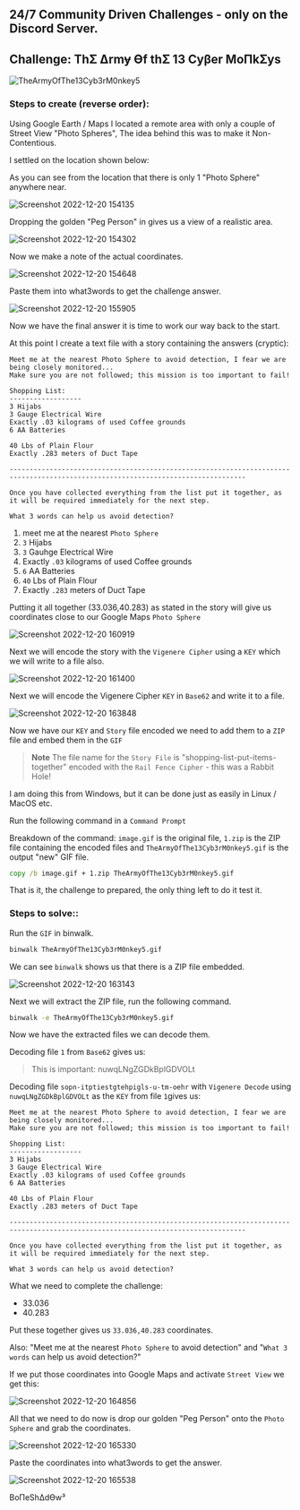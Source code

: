 ## 24/7 Community Driven Challenges - only on the Discord Server.

## Challenge: ThƩ Δrmɏ ϴf thƩ 13 Cyβer MoΠkƩys

![TheArmyOfThe13Cyb3rM0nkey5](https://user-images.githubusercontent.com/117080369/208705547-1d23bbfd-256f-4053-a179-fb44974ad29c.gif)

### Steps to create (reverse order):

Using Google Earth / Maps I located a remote area with only a couple of Street View "Photo Spheres", The idea behind this was to make it Non-Contentious.

I settled on the location shown below:

As you can see from the location that there is only 1 "Photo Sphere" anywhere near.

![Screenshot 2022-12-20 154135](https://user-images.githubusercontent.com/117080369/208706713-20eb190d-4f2e-4318-9f69-16f3d9a38319.png)

Dropping the golden "Peg Person" in gives us a view of a realistic area.

![Screenshot 2022-12-20 154302](https://user-images.githubusercontent.com/117080369/208707346-23db1773-55e0-407a-bf08-b34291ab62ec.png)

Now we make a note of the actual coordinates.

![Screenshot 2022-12-20 154648](https://user-images.githubusercontent.com/117080369/208707933-ae3dcc19-942a-41e0-a184-4289483b07d4.png)

Paste them into what3words to get the challenge answer.

![Screenshot 2022-12-20 155905](https://user-images.githubusercontent.com/117080369/208710630-ed0a5fbc-6ff6-47b5-8533-059c06c4824e.png)

Now we have the final answer it is time to work our way back to the start.

At this point I create a text file with a story containing the answers (cryptic):
```
Meet me at the nearest Photo Sphere to avoid detection, I fear we are being closely monitored...
Make sure you are not followed; this mission is too important to fail!

Shopping List:
------------------
3 Hijabs
3 Gauge Electrical Wire 
Exactly .03 kilograms of used Coffee grounds
6 AA Batteries

40 Lbs of Plain Flour
Exactly .283 meters of Duct Tape

---------------------------------------------------------------------------------------------------------------------------------

Once you have collected everything from the list put it together, as it will be required immediately for the next step.

What 3 words can help us avoid detection?
```

1. meet me at the nearest `Photo Sphere`
2. `3` Hijabs
3. `3` Gauhge Electrical Wire
4. Exactly `.03` kilograms of used Coffee grounds
5. `6` AA Batteries
6. `40` Lbs of Plain Flour
7. Exactly `.283` meters of Duct Tape

Putting it all together (33.036,40.283) as stated in the story will give us coordinates close to our Google Maps `Photo Sphere` 

![Screenshot 2022-12-20 160919](https://user-images.githubusercontent.com/117080369/208712886-2b2106f1-3220-4a95-a327-9ec751eb55c8.png)

Next we will encode the story with the `Vigenere Cipher` using a `KEY` which we will write to a file also.

![Screenshot 2022-12-20 161400](https://user-images.githubusercontent.com/117080369/208713794-c1f7650c-1150-4754-8cbb-6d55dff6de3a.png)

Next we will encode the Vigenere Cipher `KEY` in `Base62` and write it to a file.

![Screenshot 2022-12-20 163848](https://user-images.githubusercontent.com/117080369/208719027-a9bca26a-39a7-4c44-8390-97da366fa164.png)

Now we have our `KEY` and `Story` file encoded we need to add them to a `ZIP` file and embed them in the `GIF`

> __Note__ The file name for the `Story File` is "shopping-list-put-items-together" encoded with the `Rail Fence Cipher` - this was a Rabbit Hole!

I am doing this from Windows, but it can be done just as easily in Linux / MacOS etc.

Run the following command in a `Command Prompt` 

Breakdown of the command: `image.gif` is the original file, `1.zip` is the ZIP file containing the encoded files and `TheArmyOfThe13Cyb3rM0nkey5.gif` is the output "new" GIF file.

```cmd
copy /b image.gif + 1.zip TheArmyOfThe13Cyb3rM0nkey5.gif
```

That is it, the challenge to prepared, the only thing left to do it test it.

### Steps to solve::

Run the `GIF` in binwalk.

```bash
binwalk TheArmyOfThe13Cyb3rM0nkey5.gif
```
We can see `binwalk` shows us that there is a ZIP file embedded.

![Screenshot 2022-12-20 163143](https://user-images.githubusercontent.com/117080369/208717611-d734837b-7065-4ab3-9dda-fbda01c37425.png)

Next we will extract the ZIP file, run the following command.

```bash
binwalk -e TheArmyOfThe13Cyb3rM0nkey5.gif
```
Now we have the extracted files we can decode them.

Decoding file `1` from `Base62` gives us:

> This is important: nuwqLNgZGDkBplGDVOLt

Decoding file `sopn-itptiestgtehpigls-u-tm-oehr` with `Vigenere Decode` using `nuwqLNgZGDkBplGDVOLt` as the `KEY` from file `1`gives us:

```
Meet me at the nearest Photo Sphere to avoid detection, I fear we are being closely monitored...
Make sure you are not followed; this mission is too important to fail!

Shopping List:
------------------
3 Hijabs
3 Gauge Electrical Wire 
Exactly .03 kilograms of used Coffee grounds
6 AA Batteries

40 Lbs of Plain Flour
Exactly .283 meters of Duct Tape

---------------------------------------------------------------------------------------------------------------------------------

Once you have collected everything from the list put it together, as it will be required immediately for the next step.

What 3 words can help us avoid detection?
```

What we need to complete the challenge:
* 33.036
* 40.283

Put these together gives us `33.036,40.283` coordinates.

Also: "Meet me at the nearest `Photo Sphere` to avoid detection" and "`What 3 words` can help us avoid detection?"

If we put those coordinates into Google Maps and activate `Street View` we get this: 

![Screenshot 2022-12-20 164856](https://user-images.githubusercontent.com/117080369/208721653-2fa75801-533f-4d42-adef-a7facc063823.png)

All that we need to do now is drop our golden "Peg Person" onto the `Photo Sphere` and grab the coordinates.

![Screenshot 2022-12-20 165330](https://user-images.githubusercontent.com/117080369/208722227-6cd6f60f-7fd5-4bb5-a6d9-f39dc0227a93.png)

Paste the coordinates into what3words to get the answer.

![Screenshot 2022-12-20 165538](https://user-images.githubusercontent.com/117080369/208722623-965dcafc-f80c-4ccb-8ccb-753e5cae80d7.png)


BoΠeShΔdϴw³
